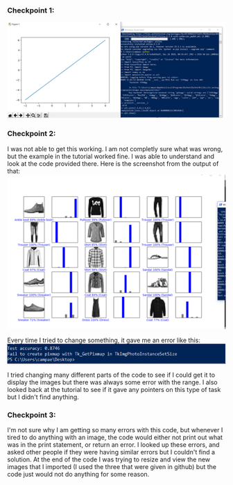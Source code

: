 ### Checkpoint 1:

![](https://github.com/ecampi/Labs/blob/master/Lab9/pic1.PNG)


### Checkpoint 2:


I was not able to get this working. I am not completly sure what was wrong, but the example in the tutorial worked fine. I was able to understand and look at the code provided there. Here is the screenshot from the output of that:
![](https://github.com/ecampi/Labs/blob/master/Lab9/pic3.PNG)


Every time I tried to change something, it gave me an error like this:
![](https://github.com/ecampi/Labs/blob/master/Lab9/pic2.PNG)

I tried changing many different parts of the code to see if I could get it to display the images but there was always some error with the range. I also looked back at the tutorial to see if it gave any pointers on this type of task but I didn't find anything.

### Checkpoint 3:

I'm not sure why I am getting so many errors with this code, but whenever I tired to do anything with an image, the code would either not print out what was in the print statement, or return an error. I looked up these errors, and asked other people if they were having similar errors but I couldn't find a solution. At the end of the code I was trying to resize and view the new images that I imported (I used the three that were given in github) but the code just would not do anything for some reason. 
